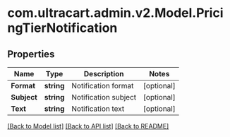 # com.ultracart.admin.v2.Model.PricingTierNotification
## Properties

Name | Type | Description | Notes
------------ | ------------- | ------------- | -------------
**Format** | **string** | Notification format | [optional] 
**Subject** | **string** | Notification subject | [optional] 
**Text** | **string** | Notification text | [optional] 


[[Back to Model list]](../README.md#documentation-for-models) [[Back to API list]](../README.md#documentation-for-api-endpoints) [[Back to README]](../README.md)

